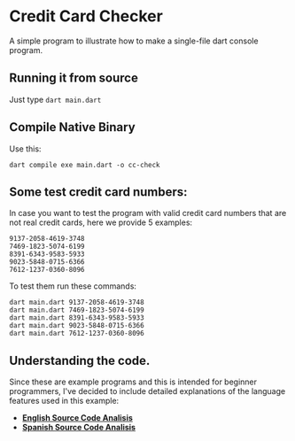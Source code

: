 # Credit Card Checker

A simple program to illustrate how to make a single-file dart console program.

## Running it from source

Just type `dart main.dart`

## Compile Native Binary

Use this:
```shell
dart compile exe main.dart -o cc-check
```

## Some test credit card numbers:

In case you want to test the program with valid credit card numbers
that are not real credit cards, here we provide 5 examples:

    9137-2058-4619-3748
    7469-1823-5074-6199
    8391-6343-9583-5933
    9023-5848-0715-6366
    7612-1237-0360-8096

To test them run these commands:
```shell
dart main.dart 9137-2058-4619-3748
dart main.dart 7469-1823-5074-6199
dart main.dart 8391-6343-9583-5933
dart main.dart 9023-5848-0715-6366
dart main.dart 7612-1237-0360-8096
```

## Understanding the code.

Since these are example programs and this is intended for beginner programmers,
I've decided to include detailed explanations of the language features used in this example:

* [**English Source Code Analisis**](https://github.com/piwesajopo/dart-learn1_cc-check/blob/main/source-code-analysis.md)
* [**Spanish Source Code Analisis**](https://github.com/piwesajopo/dart-learn1_cc-check/blob/main/source-code-analysis.es.md)
